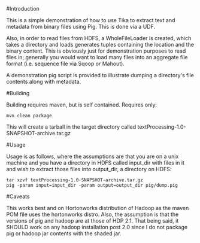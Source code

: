#Introduction

This is a simple demonstration of how to use Tika to extract text
and metadata from binary files using Pig. This is done via a UDF. 

Also, in order to read files
from HDFS, a WholeFileLoader is created, which takes a directory and
loads generates tuples containing the location and the binary content.
This is obviously just for demonstration purposes to read files in; 
generally you would want to load many files into an aggregate file
format (i.e. sequence file via Sqoop or Mahout).

A demonstration pig script is provided to illustrate dumping a
directory's file contents along with metadata.

#Building

Building requires maven, but is self contained.  Requires only:
	
	mvn clean package

This will create a tarball in the target directory called textProcessing-1.0-SNAPSHOT-archive.tar.gz


#Usage

Usage is as follows, where the assumptions are that you are on a unix
machine and you have a directory in HDFS called input_dir with files in
it and wish to extract those files into output_dir, a directory on HDFS:
	
	tar xzvf textProcessing-1.0-SNAPSHOT-archive.tar.gz
	pig -param input=input_dir -param output=output_dir pig/dump.pig

#Caveats

This works best and on Hortonworks distribution of Hadoop as the maven
POM file uses the hortonworks distro.  Also, the assumption is that the
versions of pig and hadoop are at those of HDP 2.1.  That being said, it
SHOULD work on any hadoop installation post 2.0 since I do not package
pig or hadoop jar contents with the shaded jar.
